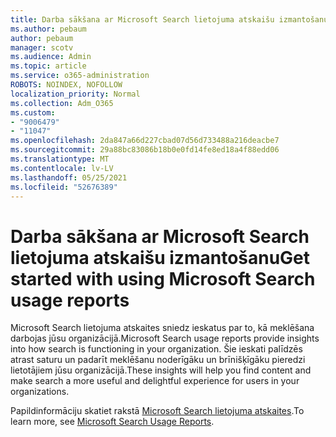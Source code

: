 ```yaml
---
title: Darba sākšana ar Microsoft Search lietojuma atskaišu izmantošanu
ms.author: pebaum
author: pebaum
manager: scotv
ms.audience: Admin
ms.topic: article
ms.service: o365-administration
ROBOTS: NOINDEX, NOFOLLOW
localization_priority: Normal
ms.collection: Adm_O365
ms.custom:
- "9006479"
- "11047"
ms.openlocfilehash: 2da847a66d227cbad07d56d733488a216deacbe7
ms.sourcegitcommit: 29a88bc83086b18b0e0fd14fe8ed18a4f88edd06
ms.translationtype: MT
ms.contentlocale: lv-LV
ms.lasthandoff: 05/25/2021
ms.locfileid: "52676389"
---
```

# <a name="get-started-with-using-microsoft-search-usage-reports"></a><span data-ttu-id="7174f-102">Darba sākšana ar Microsoft Search lietojuma atskaišu izmantošanu</span><span class="sxs-lookup"><span data-stu-id="7174f-102">Get started with using Microsoft Search usage reports</span></span>

<span data-ttu-id="7174f-103">Microsoft Search lietojuma atskaites sniedz ieskatus par to, kā meklēšana darbojas jūsu organizācijā.</span><span class="sxs-lookup"><span data-stu-id="7174f-103">Microsoft Search usage reports provide insights into how search is functioning in your organization.</span></span> <span data-ttu-id="7174f-104">Šie ieskati palīdzēs atrast saturu un padarīt meklēšanu noderīgāku un brīnišķīgāku pieredzi lietotājiem jūsu organizācijā.</span><span class="sxs-lookup"><span data-stu-id="7174f-104">These insights will help you find content and make search a more useful and delightful experience for users in your organizations.</span></span>

<span data-ttu-id="7174f-105">Papildinformāciju skatiet rakstā [Microsoft Search lietojuma atskaites](https://go.microsoft.com/fwlink/?linkid=2152048).</span><span class="sxs-lookup"><span data-stu-id="7174f-105">To learn more, see [Microsoft Search Usage Reports](https://go.microsoft.com/fwlink/?linkid=2152048).</span></span>

